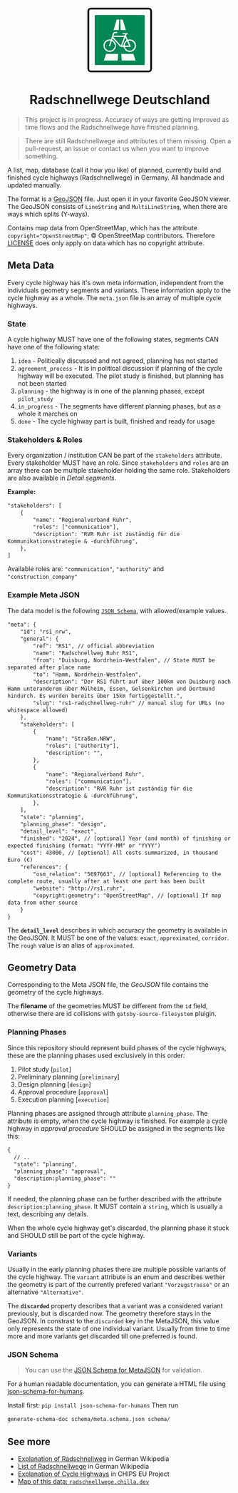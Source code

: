 <div align="center">
    <img src="media/radschnellweg-stvo-sign.svg" width="150">
    <h1>Radschnellwege Deutschland</h1>
</div>

> This project is in progress. Accuracy of ways are getting improved as time flows and the Radschnellwege have finished planning.

> There are still Radschnellwege and attributes of them missing. Open a pull-request, an issue or contact us when you want to improve something.

A list, map, database (call it how you like) of planned, currently build and finished cycle highways (Radschnellwege) in Germany. All handmade and updated manually.

The format is a [GeoJSON](https://geojson.org/) file. Just open it in your favorite GeoJSON viewer. The GeoJSON consists of `LineString` and `MultiLineString`, when there are ways which splits (Y-ways).

Contains map data from OpenStreetMap, which has the attribute `copyright="OpenStreetMap"`; © OpenStreetMap contributors. Therefore [LICENSE](LICENSE) does only apply on data which has no copyright attribute.

## Meta Data

Every cycle highway has it's own meta information, independent from the individuals geometry segments and variants. These information apply to the cycle highway as a whole. The `meta.json` file is an array of multiple cycle highways.

### State

A cycle highway MUST have one of the following states, segments CAN have one of the following state:

1. `idea` - Politically discussed and not agreed, planning has not started
2. `agreement_process` - It is in political discussion if planning of the cycle highway will be executed. The pilot study is finished, but planning has not been started
3. `planning` - the highway is in one of the planning phases, except `pilot_study`
4. `in_progress` - The segments have different planning phases, but as a whole it marches on
5. `done` - The cycle highway part is built, finished and ready for usage

### Stakeholders & Roles

Every organization / institution CAN be part of the `stakeholders` attribute. Every stakeholder MUST have an role. Since `stakeholders` and `roles` are an array there can be multiple stakeholder holding the same role. Stakeholders are also available in _Detail segments_.

**Example:**

```jsonc
"stakeholders": [
    {
        "name": "Regionalverband Ruhr",
        "roles": ["communication"],
        "description": "RVR Ruhr ist zuständig für die Kommunikationsstrategie & -durchführung",
    },
]
```

Available roles are: `"communication"`, `"authority"` and `"construction_company"`

### Example Meta JSON

The data model is the following [`JSON Schema`](), with allowed/example values.

```jsonc
"meta": {
    "id": "rs1_nrw",
    "general": {
        "ref": "RS1", // official abbreviation
        "name": "Radschnellweg Ruhr RS1",
        "from": "Duisburg, Nordrhein-Westfalen", // State MUST be separated after place name
        "to": "Hamm, Nordrhein-Westfalen",
        "description": "Der RS1 führt auf über 100km von Duisburg nach Hamm unteranderem über Mülheim, Essen, Gelsenkirchen und Dortmund hindurch. Es wurden bereits über 15km fertiggestellt.",
        "slug": "rs1-radschnellweg-ruhr" // manual slug for URLs (no whitespace allowed)
    },
    "stakeholders": [
        {
            "name": "Straßen.NRW",
            "roles": ["authority"],
            "description": "",
        },
        {
            "name": "Regionalverband Ruhr",
            "roles": ["communication"],
            "description": "RVR Ruhr ist zuständig für die Kommunikationsstrategie & -durchführung",
        },
    ],
    "state": "planning",
    "planning_phase": "design",
    "detail_level": "exact",
    "finished": "2024", // [optional] Year (and month) of finishing or expected finishing (format: "YYYY-MM" or "YYYY")
    "cost": 43000, // [optional] All costs summarized, in thousand Euro (€)
    "references": {
        "osm_relation": "5697663", // [optional] Referencing to the complete route, usually after at least one part has been built
        "website": "http://rs1.ruhr",
        "copyright:geometry": "OpenStreetMap", // [optional] If map data from other source
    }
}
```

The **`detail_level`** describes in which accuracy the geometry is available in the GeoJSON. It MUST be one of the values: `exact`, `approximated`, `corridor`. The `rough` value is an alias of `approximated`.

## Geometry Data

Corresponding to the Meta JSON file, the _GeoJSON_ file contains the geometry of the cycle highways.

The **filename** of the geometries MUST be different from the `id` field, otherwise there are id collisions with `gatsby-source-filesystem` pluigin.

### Planning Phases

Since this repository should represent build phases of the cycle highways, these are the planning phases used exclusively in this order:

1. Pilot study [`pilot`]
2. Preliminary planning [`preliminary`]
3. Design planning [`design`]
4. Approval procedure [`approval`]
5. Execution planning [`execution`]

Planning phases are assigned through attribute `planning_phase`. The attribute is empty, when the cycle highway is finished. For example a cycle highway in _approval procedure_ SHOULD be assigned in the segments like this:

```jsonc
{
  // ..
  "state": "planning",
  "planning_phase": "approval",
  "description:planning_phase": ""
}
```

If needed, the planning phase can be further described with the attribute `description:planning_phase`. It MUST contain a `string`, which is usually a text, describing any details.

When the whole cycle highway get's discarded, the planning phase it stuck and SHOULD still be part of the cycle highway.

### Variants

Usually in the early planning phases there are multiple possible variants of the cycle highway. The `variant` attribute is an enum and describes wether the geometry is part of the currently prefered variant `"Vorzugstrasse"` or an alternative `"Alternative"`.

The **`discarded`** property describes that a variant was a considered variant previously, but is discarded now. The geometry therefore stays in the GeoJSON. In constrast to the `discarded` key in the MetaJSON, this value only represents the state of one individual variant. Usually from time to time more and more variants get discarded till one preferred is found.

### JSON Schema

> You can use the [JSON Schema for MetaJSON](schema/meta.schema.json) for validation.

For a human readable documentation, you can generate a HTML file using [json-schema-for-humans](https://pypi.org/project/json-schema-for-humans/).

Install first: `pip install json-schema-for-humans`
Then run

```sh
generate-schema-doc schema/meta.schema.json schema/
```

## See more

- [Explanation of Radschnellweg](https://de.wikipedia.org/wiki/Radschnellweg) in German Wikipedia
- [List of Radschnellwege](https://de.wikipedia.org/wiki/Liste_der_Radschnellverbindungen_in_Deutschland) in German Wikipedia
- [Explanation of Cycle Highways](https://cyclehighways.eu/about/what-is-a-cycle-highway.html) in CHIPS EU Project
- [Map of this data: `radschnellwege.chilla.dev`](https://radschnellwege.chilla.dev)
